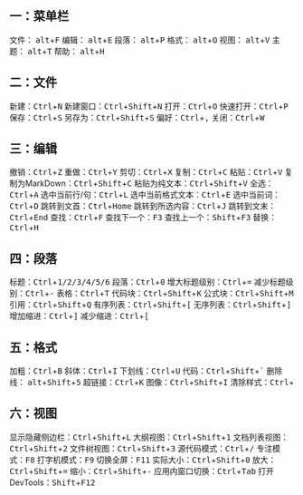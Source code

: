 ## 一：菜单栏

文件： <kbd>alt</kbd>+<kbd>F</kbd>
编辑： <kbd>alt</kbd>+<kbd>E</kbd>
段落： <kbd>alt</kbd>+<kbd>P</kbd>
格式： <kbd>alt</kbd>+<kbd>O</kbd>
视图： <kbd>alt</kbd>+<kbd>V</kbd>
主题： <kbd>alt</kbd>+<kbd>T</kbd>
帮助： <kbd>alt</kbd>+<kbd>H</kbd>

## 二：文件

新建：<kbd>Ctrl</kbd>+<kbd>N</kbd>
新建窗口：<kbd>Ctrl</kbd>+<kbd>Shift</kbd>+<kbd>N</kbd>
打开：<kbd>Ctrl</kbd>+<kbd>O</kbd>
快速打开：<kbd>Ctrl</kbd>+<kbd>P</kbd>
保存：<kbd>Ctrl</kbd>+<kbd>S</kbd>
另存为：<kbd>Ctrl</kbd>+<kbd>Shift</kbd>+<kbd>S</kbd>
偏好：<kbd>Ctrl</kbd>+<kbd>,</kbd>
关闭：<kbd>Ctrl</kbd>+<kbd>W</kbd>

## 三：编辑

撤销：<kbd>Ctrl</kbd>+<kbd>Z</kbd>
重做：<kbd>Ctrl</kbd>+<kbd>Y</kbd>
剪切：<kbd>Ctrl</kbd>+<kbd>X</kbd>
复制：<kbd>Ctrl</kbd>+<kbd>C</kbd>
粘贴：<kbd>Ctrl</kbd>+<kbd>V</kbd>
复制为MarkDown：<kbd>Ctrl</kbd>+<kbd>Shift</kbd>+<kbd>C</kbd>
粘贴为纯文本：<kbd>Ctrl</kbd>+<kbd>Shift</kbd>+<kbd>V</kbd>
全选：<kbd>Ctrl</kbd>+<kbd>A</kbd>
选中当前行/句：<kbd>Ctrl</kbd>+<kbd>L</kbd>
选中当前格式文本：<kbd>Ctrl</kbd>+<kbd>E</kbd>
选中当前词：<kbd>Ctrl</kbd>+<kbd>D</kbd>
跳转到文首：<kbd>Ctrl</kbd>+<kbd>Home</kbd>
跳转到所选内容：<kbd>Ctrl</kbd>+<kbd>J</kbd>
跳转到文末：<kbd>Ctrl</kbd>+<kbd>End</kbd>
查找：<kbd>Ctrl</kbd>+<kbd>F</kbd>
查找下一个：<kbd>F3</kbd>
查找上一个：<kbd>Shift</kbd>+<kbd>F3</kbd>
替换：<kbd>Ctrl</kbd>+<kbd>H</kbd>

## 四：段落

标题：<kbd>Ctrl</kbd>+<kbd>1/2/3/4/5/6</kbd>
段落：<kbd>Ctrl</kbd>+<kbd>0</kbd>
增大标题级别：<kbd>Ctrl</kbd>+<kbd>=</kbd>
减少标题级别：<kbd>Ctrl</kbd>+<kbd>-</kbd>
表格：<kbd>Ctrl</kbd>+<kbd>T</kbd>
代码块：<kbd>Ctrl</kbd>+<kbd>Shift</kbd>+<kbd>K</kbd>
公式块：<kbd>Ctrl</kbd>+<kbd>Shift</kbd>+<kbd>M</kbd>
引用：<kbd>Ctrl</kbd>+<kbd>Shift</kbd>+<kbd>Q</kbd>
有序列表：<kbd>Ctrl</kbd>+<kbd>Shift</kbd>+<kbd>[</kbd>
无序列表：<kbd>Ctrl</kbd>+<kbd>Shift</kbd>+<kbd>]</kbd>
增加缩进：<kbd>Ctrl</kbd>+<kbd>]</kbd>
减少缩进：<kbd>Ctrl</kbd>+<kbd>[</kbd>

## 五：格式

加粗：<kbd>Ctrl</kbd>+<kbd>B</kbd>
斜体：<kbd>Ctrl</kbd>+<kbd>I</kbd>
下划线：<kbd>Ctrl</kbd>+<kbd>U</kbd>
代码：<kbd>Ctrl</kbd>+<kbd>Shift</kbd>+<kbd>`</kbd>
删除线： <kbd>alt</kbd>+<kbd>Shift</kbd>+<kbd>5</kbd>
超链接：<kbd>Ctrl</kbd>+<kbd>K</kbd>
图像：<kbd>Ctrl</kbd>+<kbd>Shift</kbd>+<kbd>I</kbd>
清除样式：<kbd>Ctrl</kbd>+

## 六：视图

显示隐藏侧边栏：<kbd>Ctrl</kbd>+<kbd>Shift</kbd>+<kbd>L</kbd>
大纲视图：<kbd>Ctrl</kbd>+<kbd>Shift</kbd>+<kbd>1</kbd>
文档列表视图：<kbd>Ctrl</kbd>+<kbd>Shift</kbd>+<kbd>2</kbd>
文件树视图：<kbd>Ctrl</kbd>+<kbd>Shift</kbd>+<kbd>3</kbd>
源代码模式：<kbd>Ctrl</kbd>+<kbd>/</kbd>
专注模式：<kbd>F8</kbd>
打字机模式：<kbd>F9</kbd>
切换全屏：<kbd>F11</kbd>
实际大小：<kbd>Ctrl</kbd>+<kbd>Shift</kbd>+<kbd>0</kbd>
放大：<kbd>Ctrl</kbd>+<kbd>Shift</kbd>+<kbd>=</kbd>
缩小：<kbd>Ctrl</kbd>+<kbd>Shift</kbd>+<kbd>-</kbd>
应用内窗口切换：<kbd>Ctrl</kbd>+<kbd>Tab</kbd>
打开DevTools：<kbd>Shift</kbd>+<kbd>F12</kbd>
